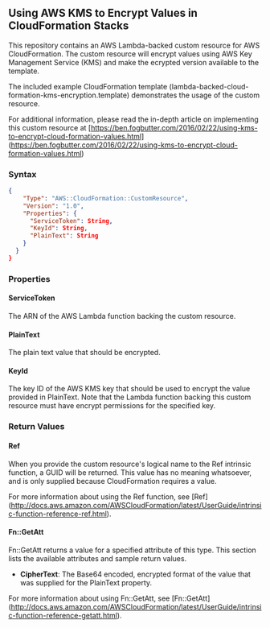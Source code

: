 ## Using AWS KMS to Encrypt Values in CloudFormation Stacks

This repository contains an AWS Lambda-backed custom resource for AWS
CloudFormation. The custom resource will encrypt values using AWS Key
Management Service (KMS) and make the ecrypted version available to the
template.

The included example CloudFormation template
(lambda-backed-cloud-formation-kms-encryption.template) demonstrates the
usage of the custom resource.

For additional information, please read the in-depth article on 
implementing this custom resource at 
[https://ben.fogbutter.com/2016/02/22/using-kms-to-encrypt-cloud-formation-values.html]
(https://ben.fogbutter.com/2016/02/22/using-kms-to-encrypt-cloud-formation-values.html)

### Syntax

```json
{
    "Type": "AWS::CloudFormation::CustomResource",
    "Version": "1.0",
    "Properties": {
      "ServiceToken": String,
      "KeyId": String,
      "PlainText": String
    }
  }
}
```

### Properties

#### ServiceToken
The ARN of the AWS Lambda function backing the custom resource.

#### PlainText
The plain text value that should be encrypted.

#### KeyId
The key ID of the AWS KMS key that should be used to encrypt the value
provided in PlainText. Note that the Lambda function backing this
custom resource must have encrypt permissions for the specified key.


### Return Values

#### Ref

When you provide the custom resource's logical name to the Ref intrinsic
function, a GUID will be returned. This value has no meaning whatsoever,
and is only supplied because CloudFormation requires a value.

For more information about using the Ref function, see [Ref]
(http://docs.aws.amazon.com/AWSCloudFormation/latest/UserGuide/intrinsic-function-reference-ref.html).

#### Fn::GetAtt

Fn::GetAtt returns a value for a specified attribute of this type. This
section lists the available attributes and sample return values.

- **CipherText**: The Base64 encoded, encrypted format of the value that
                  was supplied for the PlainText property.

For more information about using Fn::GetAtt, see [Fn::GetAtt]
(http://docs.aws.amazon.com/AWSCloudFormation/latest/UserGuide/intrinsic-function-reference-getatt.html).
  